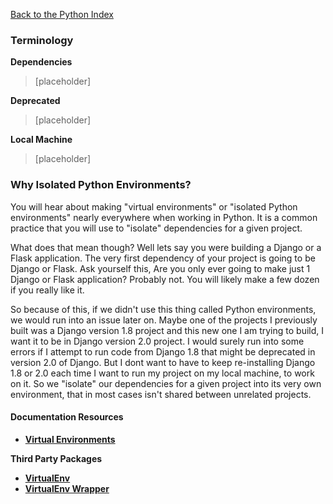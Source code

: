 [Back to the Python Index](index.md)

### Terminology
**Dependencies**

  > [placeholder]

**Deprecated**

  > [placeholder]

**Local Machine**

  > [placeholder]


### Why Isolated Python Environments?
You will hear about making "virtual environments" or "isolated Python environments" nearly everywhere when working in Python. It is a common practice that you will use to "isolate" dependencies for a given project.

What does that mean though? Well lets say you were building a Django or a Flask application. The very first dependency of your project is going to be Django or Flask. Ask yourself this, Are you only ever going to make just 1 Django or Flask application? Probably not. You will likely make a few dozen if you really like it.

So because of this, if we didn't use this thing called Python environments, we would run into an issue later on. Maybe one of the projects I previously built was a Django version 1.8 project and this new one I am trying to build, I want it to be in Django version 2.0 project. I would surely run into some errors if I attempt to run code from Django 1.8 that might be deprecated in version 2.0 of Django. But I dont want to have to keep re-installing Django 1.8 or 2.0 each time I want to run my project on my local machine, to work on it. So we "isolate" our dependencies for a given project into its very own environment, that in most cases isn't shared between unrelated projects.

#### Documentation Resources

* **[Virtual Environments](https://docs.python.org/3/tutorial/venv.html)**
    
**Third Party Packages**

* **[VirtualEnv](https://virtualenv.pypa.io/en/stable/)**
* **[VirtualEnv Wrapper](https://virtualenvwrapper.readthedocs.io/en/latest/)**